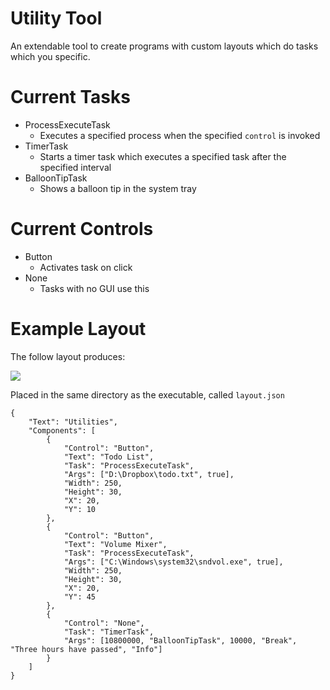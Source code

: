 # Utility Tool
An extendable tool to create programs with custom layouts which do tasks which you specific.

# Current Tasks
- ProcessExecuteTask
    - Executes a specified process when the specified `control` is invoked
- TimerTask
    - Starts a timer task which executes a specified task after the specified interval
- BalloonTipTask
    - Shows a balloon tip in the system tray

# Current Controls
- Button
    - Activates task on click
- None
    - Tasks with no GUI use this

# Example Layout
The follow layout produces:

![](http://puu.sh/nHv0N/f05ec72289.png)

Placed in the same directory as the executable, called `layout.json`
```
{
    "Text": "Utilities",
    "Components": [
        {
            "Control": "Button",
            "Text": "Todo List",
            "Task": "ProcessExecuteTask",
            "Args": ["D:\Dropbox\todo.txt", true],
            "Width": 250,
            "Height": 30,
            "X": 20,
            "Y": 10
        },
        {
            "Control": "Button",
            "Text": "Volume Mixer",
            "Task": "ProcessExecuteTask",
            "Args": ["C:\Windows\system32\sndvol.exe", true],
            "Width": 250,
            "Height": 30,
            "X": 20,
            "Y": 45
        },
        {
            "Control": "None",
            "Task": "TimerTask",
            "Args": [10800000, "BalloonTipTask", 10000, "Break", "Three hours have passed", "Info"]
        }
    ]
}
```
